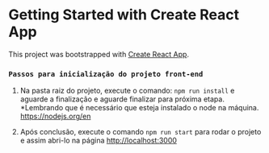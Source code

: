# Getting Started with Create React App

This project was bootstrapped with [Create React App](https://github.com/facebook/create-react-app).
### `Passos para inicialização do projeto front-end`

1. Na pasta raiz do projeto, execute o comando: `npm run install` e aguarde a finalização e aguarde finalizar para próxima etapa.
*Lembrando que é necessário que esteja instalado o node na máquina. https://nodejs.org/en

2. Após conclusão, execute o comando `npm run start` para rodar o projeto e assim abri-lo na página [http://localhost:3000](http://localhost:3000)